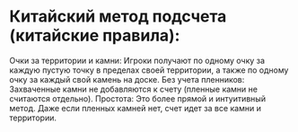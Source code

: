 # Китайский метод подсчета (китайские правила):
Очки за территории и камни: Игроки получают по одному очку за каждую пустую точку в пределах своей территории, а также по одному очку за каждый свой камень на доске.
Без учета пленников: Захваченные камни не добавляются к счету (пленные камни не считаются отдельно).
Простота: Это более прямой и интуитивный метод. Даже если пленных камней нет, счет идет за все камни и территории.